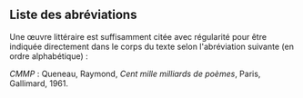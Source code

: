 ## Liste des abréviations 

Une œuvre littéraire est suffisamment citée avec régularité pour être indiquée directement dans le corps du texte selon l'abréviation suivante (en ordre alphabétique) : 

*CMMP* : Queneau, Raymond, *Cent mille milliards de poèmes*, Paris, Gallimard, 1961.